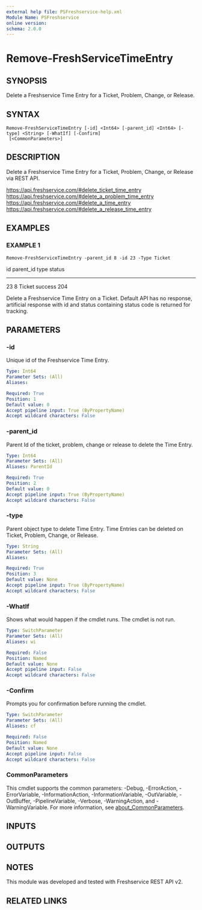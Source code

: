 ```yaml
---
external help file: PSFreshservice-help.xml
Module Name: PSFreshservice
online version:
schema: 2.0.0
---
```


# Remove-FreshServiceTimeEntry

## SYNOPSIS
Delete a Freshservice Time Entry for a Ticket, Problem, Change, or Release.

## SYNTAX

```
Remove-FreshServiceTimeEntry [-id] <Int64> [-parent_id] <Int64> [-type] <String> [-WhatIf] [-Confirm]
 [<CommonParameters>]
```

## DESCRIPTION
Delete a Freshservice Time Entry for a Ticket, Problem, Change, or Release via REST API.

https://api.freshservice.com/#delete_ticket_time_entry
https://api.freshservice.com/#delete_a_problem_time_entry
https://api.freshservice.com/#delete_a_time_entry
https://api.freshservice.com/#delete_a_release_time_entry

## EXAMPLES

### EXAMPLE 1
```
Remove-FreshServiceTimeEntry -parent_id 8 -id 23 -Type Ticket
```

id parent_id type   status
-- --------- ----   ------
23         8 Ticket success 204

Delete a Freshservice Time Entry on a Ticket.
Default API has no response, artificial response with id and
status containing status code is returned for tracking.

## PARAMETERS

### -id
Unique id of the Freshservice Time Entry.

```yaml
Type: Int64
Parameter Sets: (All)
Aliases:

Required: True
Position: 1
Default value: 0
Accept pipeline input: True (ByPropertyName)
Accept wildcard characters: False
```

### -parent_id
Parent Id of the ticket, problem, change or release to delete the Time Entry.

```yaml
Type: Int64
Parameter Sets: (All)
Aliases: ParentId

Required: True
Position: 2
Default value: 0
Accept pipeline input: True (ByPropertyName)
Accept wildcard characters: False
```

### -type
Parent object type to delete Time Entry. 
Time Entries can be deleted on Ticket, Problem, Change, or Release.

```yaml
Type: String
Parameter Sets: (All)
Aliases:

Required: True
Position: 3
Default value: None
Accept pipeline input: True (ByPropertyName)
Accept wildcard characters: False
```

### -WhatIf
Shows what would happen if the cmdlet runs.
The cmdlet is not run.

```yaml
Type: SwitchParameter
Parameter Sets: (All)
Aliases: wi

Required: False
Position: Named
Default value: None
Accept pipeline input: False
Accept wildcard characters: False
```

### -Confirm
Prompts you for confirmation before running the cmdlet.

```yaml
Type: SwitchParameter
Parameter Sets: (All)
Aliases: cf

Required: False
Position: Named
Default value: None
Accept pipeline input: False
Accept wildcard characters: False
```

### CommonParameters
This cmdlet supports the common parameters: -Debug, -ErrorAction, -ErrorVariable, -InformationAction, -InformationVariable, -OutVariable, -OutBuffer, -PipelineVariable, -Verbose, -WarningAction, and -WarningVariable. For more information, see [about_CommonParameters](http://go.microsoft.com/fwlink/?LinkID=113216).

## INPUTS

## OUTPUTS

## NOTES
This module was developed and tested with Freshservice REST API v2.

## RELATED LINKS
